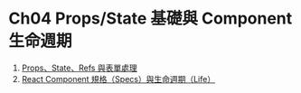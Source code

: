 # Ch04 Props/State 基礎與 Component 生命週期 

1. [Props、State、Refs 與表單處理](https://github.com/kdchang/reactjs101/blob/master/Ch04/props-state-introduction.md)
2. [React Component 規格（Specs）與生命週期（Life）](https://github.com/kdchang/reactjs101/blob/master/Ch04/react-component-life-cycle.md)